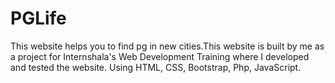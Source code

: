 # PGLife
This website helps you to find pg in new cities.This website is built by me as a project for Internshala's Web Development Training where I developed and tested the website.
Using HTML, CSS, Bootstrap, Php, JavaScript.
